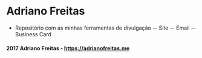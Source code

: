 # Adriano Freitas
- Repositório com as minhas ferramentas de divulgação
-- Site
-- Email
-- Business Card

#### 2017 Adriano Freitas - https://adrianofreitas.me


